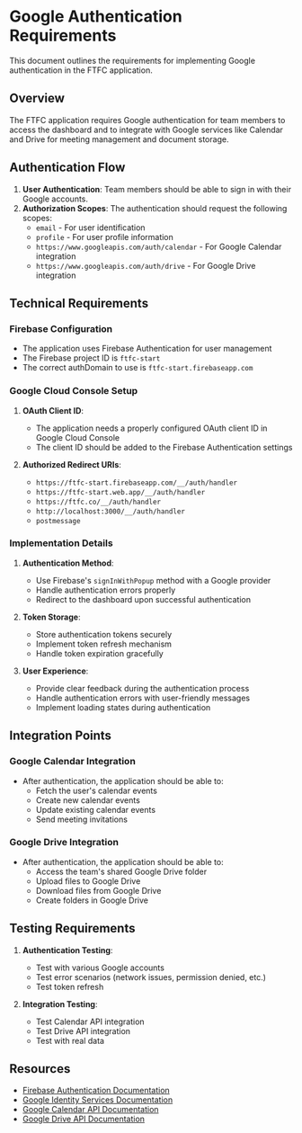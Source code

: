 # Google Authentication Requirements

This document outlines the requirements for implementing Google authentication in the FTFC application.

## Overview

The FTFC application requires Google authentication for team members to access the dashboard and to integrate with Google services like Calendar and Drive for meeting management and document storage.

## Authentication Flow

1. **User Authentication**: Team members should be able to sign in with their Google accounts.
2. **Authorization Scopes**: The authentication should request the following scopes:
   - `email` - For user identification
   - `profile` - For user profile information
   - `https://www.googleapis.com/auth/calendar` - For Google Calendar integration
   - `https://www.googleapis.com/auth/drive` - For Google Drive integration

## Technical Requirements

### Firebase Configuration

- The application uses Firebase Authentication for user management
- The Firebase project ID is `ftfc-start`
- The correct authDomain to use is `ftfc-start.firebaseapp.com`

### Google Cloud Console Setup

1. **OAuth Client ID**: 
   - The application needs a properly configured OAuth client ID in Google Cloud Console
   - The client ID should be added to the Firebase Authentication settings

2. **Authorized Redirect URIs**:
   - `https://ftfc-start.firebaseapp.com/__/auth/handler`
   - `https://ftfc-start.web.app/__/auth/handler`
   - `https://ftfc.co/__/auth/handler`
   - `http://localhost:3000/__/auth/handler`
   - `postmessage`

### Implementation Details

1. **Authentication Method**:
   - Use Firebase's `signInWithPopup` method with a Google provider
   - Handle authentication errors properly
   - Redirect to the dashboard upon successful authentication

2. **Token Storage**:
   - Store authentication tokens securely
   - Implement token refresh mechanism
   - Handle token expiration gracefully

3. **User Experience**:
   - Provide clear feedback during the authentication process
   - Handle authentication errors with user-friendly messages
   - Implement loading states during authentication

## Integration Points

### Google Calendar Integration

- After authentication, the application should be able to:
  - Fetch the user's calendar events
  - Create new calendar events
  - Update existing calendar events
  - Send meeting invitations

### Google Drive Integration

- After authentication, the application should be able to:
  - Access the team's shared Google Drive folder
  - Upload files to Google Drive
  - Download files from Google Drive
  - Create folders in Google Drive

## Testing Requirements

1. **Authentication Testing**:
   - Test with various Google accounts
   - Test error scenarios (network issues, permission denied, etc.)
   - Test token refresh

2. **Integration Testing**:
   - Test Calendar API integration
   - Test Drive API integration
   - Test with real data

## Resources

- [Firebase Authentication Documentation](https://firebase.google.com/docs/auth)
- [Google Identity Services Documentation](https://developers.google.com/identity/gsi/web)
- [Google Calendar API Documentation](https://developers.google.com/calendar)
- [Google Drive API Documentation](https://developers.google.com/drive)
